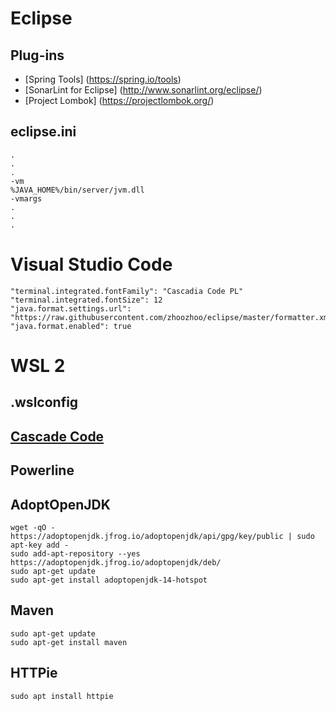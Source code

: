 # Eclipse
## Plug-ins
- [Spring Tools] (https://spring.io/tools)
- [SonarLint for Eclipse] (http://www.sonarlint.org/eclipse/)
- [Project Lombok] (https://projectlombok.org/)

## eclipse.ini
```
.
.
.
-vm
%JAVA_HOME%/bin/server/jvm.dll
-vmargs
.
.
.
```
# Visual Studio Code
```
"terminal.integrated.fontFamily": "Cascadia Code PL"
"terminal.integrated.fontSize": 12
"java.format.settings.url": "https://raw.githubusercontent.com/zhoozhoo/eclipse/master/formatter.xml"
"java.format.enabled": true
```

# WSL 2

## .wslconfig
## [Cascade Code](https://github.com/microsoft/cascadia-code/releases)
## Powerline
## AdoptOpenJDK
```
wget -qO - https://adoptopenjdk.jfrog.io/adoptopenjdk/api/gpg/key/public | sudo apt-key add -
sudo add-apt-repository --yes https://adoptopenjdk.jfrog.io/adoptopenjdk/deb/
sudo apt-get update 
sudo apt-get install adoptopenjdk-14-hotspot
```
## Maven
```
sudo apt-get update 
sudo apt-get install maven
```
## HTTPie
```
sudo apt install httpie
```